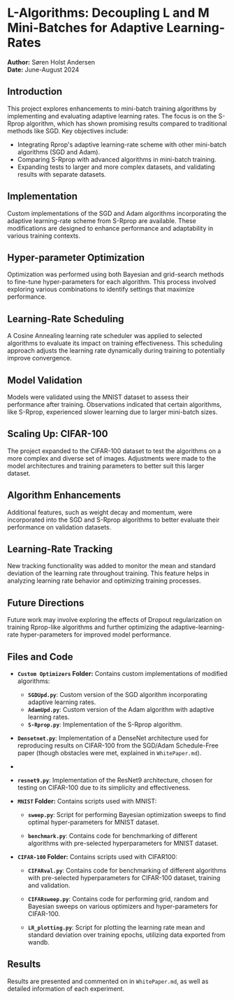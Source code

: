 # L-Algorithms: Decoupling L and M Mini-Batches for Adaptive Learning-Rates

**Author:** Søren Holst Andersen  
**Date:** June-August 2024

## Introduction

This project explores enhancements to mini-batch training algorithms by implementing and evaluating adaptive learning rates. The focus is on the S-Rprop algorithm, which has shown promising results compared to traditional methods like SGD. Key objectives include:
- Integrating Rprop's adaptive learning-rate scheme with other mini-batch algorithms (SGD and Adam).
- Comparing S-Rprop with advanced algorithms in mini-batch training.
- Expanding tests to larger and more complex datasets, and validating results with separate datasets.

## Implementation

Custom implementations of the SGD and Adam algorithms incorporating the adaptive learning-rate scheme from S-Rprop are available. These modifications are designed to enhance performance and adaptability in various training contexts.

## Hyper-parameter Optimization

Optimization was performed using both Bayesian and grid-search methods to fine-tune hyper-parameters for each algorithm. This process involved exploring various combinations to identify settings that maximize performance.

## Learning-Rate Scheduling

A Cosine Annealing learning rate scheduler was applied to selected algorithms to evaluate its impact on training effectiveness. This scheduling approach adjusts the learning rate dynamically during training to potentially improve convergence.

## Model Validation

Models were validated using the MNIST dataset to assess their performance after training. Observations indicated that certain algorithms, like S-Rprop, experienced slower learning due to larger mini-batch sizes.

## Scaling Up: CIFAR-100

The project expanded to the CIFAR-100 dataset to test the algorithms on a more complex and diverse set of images. Adjustments were made to the model architectures and training parameters to better suit this larger dataset.

## Algorithm Enhancements

Additional features, such as weight decay and momentum, were incorporated into the SGD and S-Rprop algorithms to better evaluate their performance on validation datasets.

## Learning-Rate Tracking

New tracking functionality was added to monitor the mean and standard deviation of the learning rate throughout training. This feature helps in analyzing learning rate behavior and optimizing training processes.

## Future Directions

Future work may involve exploring the effects of Dropout regularization on training Rprop-like algorithms and further optimizing the adaptive-learning-rate hyper-parameters for improved model performance.

## Files and Code
- **`Custom Optimizers` Folder:** Contains custom implementations of modified algorithms:
  - **`SGDUpd.py`**: Custom version of the SGD algorithm incorporating adaptive learning rates.
  - **`AdamUpd.py`**: Custom version of the Adam algorithm with adaptive learning rates.
  - **`S-Rprop.py`**: Implementation of the S-Rprop algorithm.
    
- **`Densetnet.py`**: Implementation of a DenseNet architecture used for reproducing results on CIFAR-100 from the SGD/Adam Schedule-Free paper (though obstacles were met, explained in `WhitePaper.md`).
- 
- **`resnet9.py`**: Implementation of the ResNet9 architecture, chosen for testing on CIFAR-100 due to its simplicity and effectiveness.

- **`MNIST` Folder:** Contains scripts used with MNIST:

  - **`sweep.py`**: Script for performing Bayesian optimization sweeps to find optimal hyper-parameters for MNIST dataset.
  
  - **`benchmark.py`**: Contains code for benchmarking of different algorithms with pre-selected hyperparameters for MNIST dataset.

- **`CIFAR-100` Folder:** Contains scripts used with CIFAR100:

  - **`CIFARval.py`**: Contains code for benchmarking of different algorithms with pre-selected hyperparameters for CIFAR-100 dataset, training and validation.
  
  - **`CIFARsweep.py`**: Contains code for performing grid, random and Bayesian sweeps on various optimizers and hyper-parameters for CIFAR-100.
 
  - **`LR_plotting.py`**: Script for plotting the learning rate mean and standard deviation over training epochs, utilizing data exported from wandb.


## Results

Results are presented and commented on in `WhitePaper.md`, as well as detailed information of each experiment.
